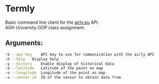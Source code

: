 # Termly
Basic command line client for the [airly.eu](http://airly.eu) API.  
AGH University OOP class assignment.

## Arguments:
```bash
-k --api-key	API key to use for communication with the airly API
-h --help	Display help
-y --history	Enable display of historical data
-a --latitude	Latitude of the point on map
-o --longitude	Longitude of the point on map
-s --sensor-id	ID of the sensor to obtain data from
```
